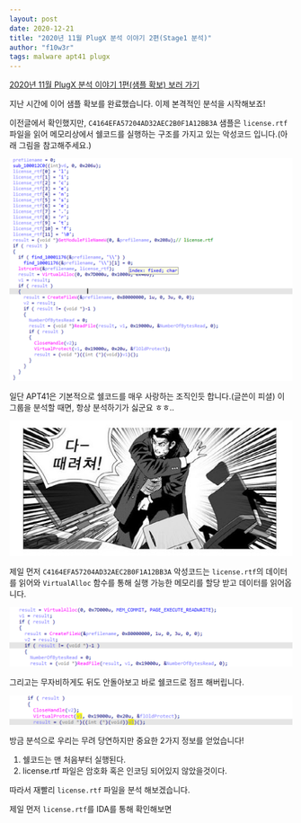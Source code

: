 ```yaml
---
layout: post
date: 2020-12-21
title: "2020년 11월 PlugX 분석 이야기 2편(Stage1 분석)"
author: "f10w3r"
tags: malware apt41 plugx
---
```


[2020년 11월 PlugX 분석 이야기 1편(샘플 확보) 보러 가기](PlugX-1.md)

지난 시간에 이어 샘플 확보를 완료했습니다. 이제 본격적인 분석을 시작해보죠!

이전글에서 확인했지만, `C4164EFA57204AD32AEC2B0F1A12BB3A` 샘플은 `license.rtf` 파일을 읽어 메모리상에서 쉘코드를 실행하는 구조를 가지고 있는 악성코드 입니다.(아래 그림을 참고해주세요.)

![pic1](pic/ida_screen.png?raw=true)


일단 APT41은 기본적으로 쉘코드를 매우 사랑하는 조직인듯 합니다.(글쓴이 피셜) 이 그룹을 분석할 때면, 항상 분석하기가 싫군요 ㅎㅎ..

![pic2](pic/fuckingshellcode.jpg?raw=true)


제일 먼저 `C4164EFA57204AD32AEC2B0F1A12BB3A` 악성코드는 `license.rtf`의 데이터를 읽어와 `VirtualAlloc` 함수를 통해 실행 가능한 메모리를 할당 받고 데이터를 읽어옵니다.

![pic3](pic/스크린샷%202020-12-20%20오후%2010.39.37.png?raw=true)


그리고는 무자비하게도 뒤도 안돌아보고 바로 쉘코드로 점프 해버립니다.

![pic4](pic/스크린샷%202020-12-20%20오후%2010.42.06.png?raw=true)


방금 분석으로 우리는 무려 당연하지만 중요한 2가지 정보를 얻었습니다! 

1. 쉘코드는 맨 처음부터 실행된다.
2. license.rtf 파일은 암호화 혹은 인코딩 되어있지 않았을것이다.

따라서 재빨리 `license.rtf` 파일을 분석 해보겠습니다.

제일 먼저 `license.rtf`를 IDA를 통해 확인해보면